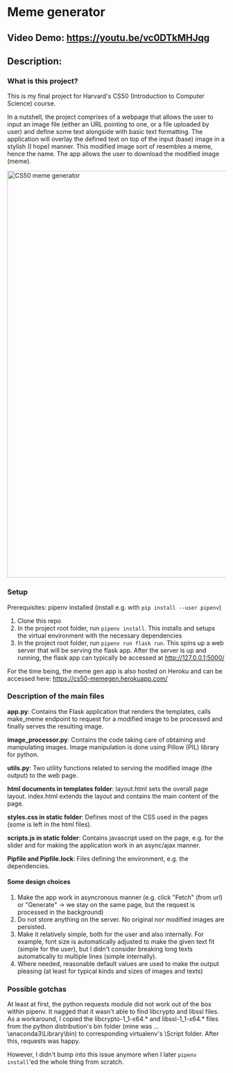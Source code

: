 # Meme generator
## Video Demo:  https://youtu.be/vc0DTkMHJqg
## Description:

### What is this project?

This is my final project for Harvard's CS50 (Introduction to Computer Science) course.

In a nutshell, the project comprises of a webpage that allows the user to input an image file (either an URL pointing to one, or a file uploaded by user) and define some text alongside with basic text formatting. The application will overlay the defined text on top of the input (base) image in a stylish (I hope) manner. This modified image sort of resembles a meme, hence the name. The app allows the user to download the modified image (meme).

<img width="937" alt="CS50 meme generator" src="https://user-images.githubusercontent.com/8441401/139600237-85dfceb8-fdde-466c-9eae-3cbb71be7e25.png">


### Setup

Prerequisites: pipenv installed (install e.g. with `pip install --user pipenv`)

1. Clone this repo
2. In the project root folder, run `pipenv install`. This installs and setups the virtual environment with the necessary dependencies
3. In the project root folder, run `pipenv run flask run`. This spins up a web server that will be serving the flask app. After the server is up and running, the flask app can typically be accessed at http://127.0.0.1:5000/

For the time being, the meme gen app is also hosted on Heroku and can be accessed here:
https://cs50-memegen.herokuapp.com/

### Description of the main files

**app.py**:
Contains the Flask application that renders the templates, calls make_meme endpoint to request for a modified image to be processed and finally serves the resulting image.

**image_processor.py**:
Contains the code taking care of obtaining and manipulating images. Image manipulation is done using Pillow (PIL) library for python.

**utils.py**:
Two utility functions related to serving the modified image (the output) to the web page.

**html documents in templates folder**:
layout.html sets the overall page layout. index.html extends the layout and contains the main content of the page.

**styles.css in static folder**:
Defines most of the CSS used in the pages (some is left in the html files).

**scripts.js in static folder**:
Contains javascript used on the page, e.g. for the slider and for making the application work in an async/ajax manner.

**Pipfile and Pipfile.lock**:
Files defining the environment, e.g. the dependencies.

#### Some design choices

1. Make the app work in asyncronous manner (e.g. click "Fetch" (from url) or "Generate" -> we stay on the same page, but the request is processed in the background)
2. Do not store anything on the server. No original nor modified images are persisted.
3. Make it relatively simple, both for the user and also internally. For example, font size is automatically adjusted to make the given text fit (simple for the user), but I didn't consider breaking long texts automatically to multiple lines (simple internally).
4. Where needed, reasonable default values are used to make the output pleasing (at least for typical kinds and sizes of images and texts)

### Possible gotchas

At least at first, the python requests module did not work out of the box within pipenv. It nagged that it wasn't able to find libcrypto and libssl files. As a workaround, I copied the libcrypto-1_1-x64.* and libssl-1_1-x64.* files from the python distribution's bin folder (mine was …\anaconda3\Library\bin) to corresponding virtualenv's \Script folder. After this, requests was happy.

However, I didn't bump into this issue anymore when I later `pipenv install`'ed the whole thing from scratch.
